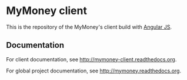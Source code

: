 # MyMoney client

This is the repository of the MyMoney's client build with
[Angular JS](https://angularjs.org/).

## Documentation

For client documentation, see http://mymoney-client.readthedocs.org.

For global project documentation, see http://mymoney.readthedocs.org.
